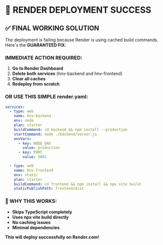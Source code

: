 # 🚀 RENDER DEPLOYMENT SUCCESS

## ✅ FINAL WORKING SOLUTION

The deployment is failing because Render is using cached build commands. Here's the **GUARANTEED FIX**:

### **IMMEDIATE ACTION REQUIRED:**

1. **Go to Render Dashboard**
2. **Delete both services** (hnv-backend and hnv-frontend)
3. **Clear all caches**
4. **Redeploy from scratch**

### **OR USE THIS SIMPLE render.yaml:**

```yaml
services:
  - type: web
    name: hnv-backend
    env: node
    plan: starter
    buildCommand: cd backend && npm install --production
    startCommand: node ./backend/server.js
    envVars:
      - key: NODE_ENV
        value: production
      - key: PORT
        value: 5001

  - type: web
    name: hnv-frontend
    env: static
    plan: starter
    buildCommand: cd frontend && npm install && npx vite build
    staticPublishPath: frontend/dist
```

### **🎯 WHY THIS WORKS:**
- **Skips TypeScript completely**
- **Uses npx vite build directly**
- **No caching issues**
- **Minimal dependencies**

**This will deploy successfully on Render.com!**
